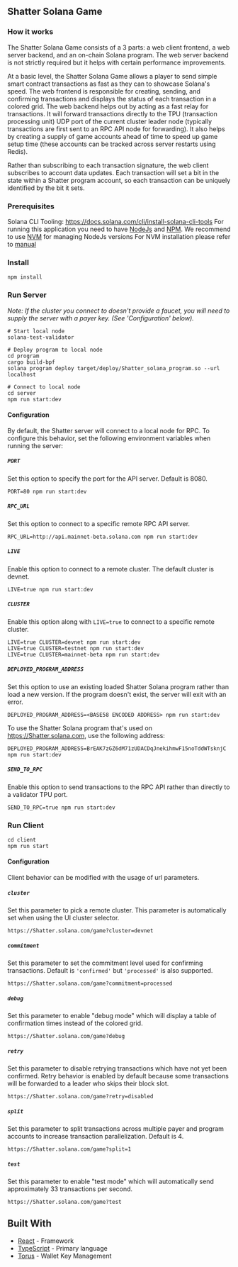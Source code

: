 ## Shatter Solana Game

### How it works

The Shatter Solana Game consists of a 3 parts: a web client frontend, a web server backend, and an on-chain Solana program. The web server backend
is not strictly required but it helps with certain performance improvements.

At a basic level, the Shatter Solana Game allows a player to send simple smart contract transactions as fast as they can to showcase Solana's speed.
The web frontend is responsible for creating, sending, and confirming transactions and displays the status of each transaction in a colored grid.
The web backend helps out by acting as a fast relay for transactions. It will forward transactions directly to the TPU (transaction processing unit)
UDP port of the current cluster leader node (typically transactions are first sent to an RPC API node for forwarding). It also helps by creating a
supply of game accounts ahead of time to speed up game setup time (these accounts can be tracked across server restarts using Redis).

Rather than subscribing to each transaction signature, the web client subscribes to account data updates. Each transaction will set a bit in the state
within a Shatter program account, so each transaction can be uniquely identified by the bit it sets.

### Prerequisites

Solana CLI Tooling: https://docs.solana.com/cli/install-solana-cli-tools
For running this application you need to have [NodeJs](https://nodejs.org/en/) and [NPM](https://www.npmjs.com/).
We recommend to use [NVM](https://github.com/creationix/nvm) for managing NodeJs versions
For NVM installation please refer to [manual](https://github.com/creationix/nvm#install--update-script)

### Install

```
npm install
```

### Run Server

_Note: If the cluster you connect to doesn't provide a faucet, you will need to supply the server with a payer key. (See 'Configuration' below)._

```
# Start local node
solana-test-validator

# Deploy program to local node
cd program
cargo build-bpf
solana program deploy target/deploy/Shatter_solana_program.so --url localhost

# Connect to local node
cd server
npm run start:dev
```

#### Configuration

By default, the Shatter server will connect to a local node for RPC. To configure this behavior, set the following environment variables when running the server:

##### `PORT`

Set this option to specify the port for the API server. Default is 8080.

```
PORT=80 npm run start:dev
```

##### `RPC_URL`

Set this option to connect to a specific remote RPC API server.

```
RPC_URL=http://api.mainnet-beta.solana.com npm run start:dev
```

##### `LIVE`

Enable this option to connect to a remote cluster. The default cluster is devnet.

```
LIVE=true npm run start:dev
```

##### `CLUSTER`

Enable this option along with `LIVE=true` to connect to a specific remote cluster.

```
LIVE=true CLUSTER=devnet npm run start:dev
LIVE=true CLUSTER=testnet npm run start:dev
LIVE=true CLUSTER=mainnet-beta npm run start:dev
```

##### `DEPLOYED_PROGRAM_ADDRESS`

Set this option to use an existing loaded Shatter Solana program rather than load a new version.  If the program doesn't exist, the server will exit with an error.

```
DEPLOYED_PROGRAM_ADDRESS=<BASE58 ENCODED ADDRESS> npm run start:dev
```

To use the Shatter Solana program that's used on https://Shatter.solana.com, use the following address:
```
DEPLOYED_PROGRAM_ADDRESS=BrEAK7zGZ6dM71zUDACDqJnekihmwF15noTddWTsknjC npm run start:dev
```

##### `SEND_TO_RPC`

Enable this option to send transactions to the RPC API rather than directly to a validator TPU port.

```
SEND_TO_RPC=true npm run start:dev
```

### Run Client

```
cd client
npm run start
```

#### Configuration

Client behavior can be modified with the usage of url parameters.

##### `cluster`

Set this parameter to pick a remote cluster. This parameter is automatically set when using the UI cluster selector.

```
https://Shatter.solana.com/game?cluster=devnet
```

##### `commitment`

Set this parameter to set the commitment level used for confirming transactions. Default is `'confirmed'` but `'processed'`
is also supported.

```
https://Shatter.solana.com/game?commitment=processed
```

##### `debug`

Set this parameter to enable "debug mode" which will display a table of confirmation times instead of the colored grid.

```
https://Shatter.solana.com/game?debug
```

##### `retry`

Set this parameter to disable retrying transactions which have not yet been confirmed. Retry behavior is enabled by default because
some transactions will be forwarded to a leader who skips their block slot.

```
https://Shatter.solana.com/game?retry=disabled
```

##### `split`

Set this parameter to split transactions across multiple payer and program accounts to increase transaction parallelization. Default is 4.

```
https://Shatter.solana.com/game?split=1
```

##### `test`

Set this parameter to enable "test mode" which will automatically send approximately 33 transactions per second.

```
https://Shatter.solana.com/game?test
```

## Built With

- [React](https://github.com/facebook/react/) - Framework
- [TypeScript](https://www.typescriptlang.org/) - Primary language
- [Torus](https://tor.us/) - Wallet Key Management
